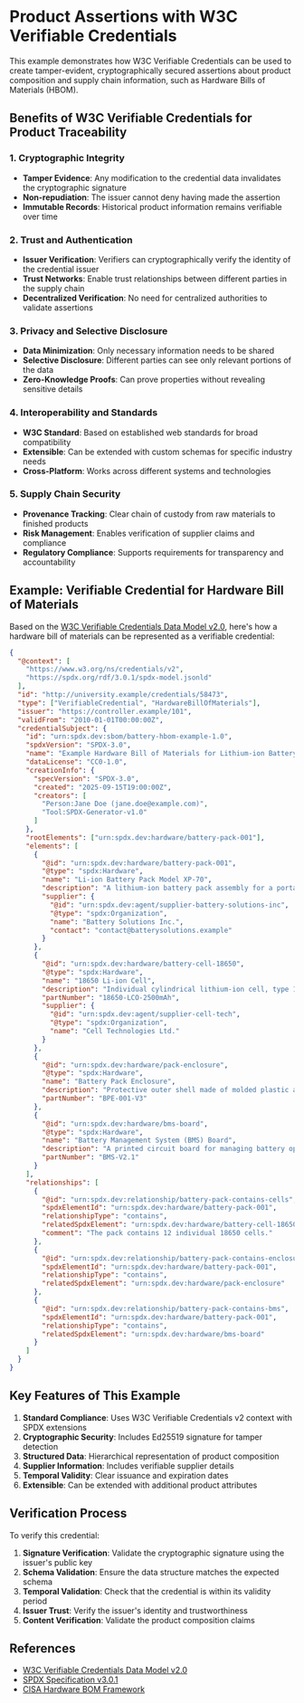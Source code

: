 # Product Assertions with W3C Verifiable Credentials

This example demonstrates how W3C Verifiable Credentials can be used to create tamper-evident, cryptographically secured assertions about product composition and supply chain information, such as Hardware Bills of Materials (HBOM).

## Benefits of W3C Verifiable Credentials for Product Traceability

### 1. **Cryptographic Integrity**

- **Tamper Evidence**: Any modification to the credential data invalidates the cryptographic signature
- **Non-repudiation**: The issuer cannot deny having made the assertion
- **Immutable Records**: Historical product information remains verifiable over time

### 2. **Trust and Authentication**

- **Issuer Verification**: Verifiers can cryptographically verify the identity of the credential issuer
- **Trust Networks**: Enable trust relationships between different parties in the supply chain
- **Decentralized Verification**: No need for centralized authorities to validate assertions

### 3. **Privacy and Selective Disclosure**

- **Data Minimization**: Only necessary information needs to be shared
- **Selective Disclosure**: Different parties can see only relevant portions of the data
- **Zero-Knowledge Proofs**: Can prove properties without revealing sensitive details

### 4. **Interoperability and Standards**

- **W3C Standard**: Based on established web standards for broad compatibility
- **Extensible**: Can be extended with custom schemas for specific industry needs
- **Cross-Platform**: Works across different systems and technologies

### 5. **Supply Chain Security**

- **Provenance Tracking**: Clear chain of custody from raw materials to finished products
- **Risk Management**: Enables verification of supplier claims and compliance
- **Regulatory Compliance**: Supports requirements for transparency and accountability

## Example: Verifiable Credential for Hardware Bill of Materials

Based on the [W3C Verifiable Credentials Data Model v2.0](https://www.w3.org/TR/vc-data-model-2.0/), here's how a hardware bill of materials can be represented as a verifiable credential:

```json
{
  "@context": [
    "https://www.w3.org/ns/credentials/v2",
    "https://spdx.org/rdf/3.0.1/spdx-model.jsonld"
  ],
  "id": "http://university.example/credentials/58473",
  "type": ["VerifiableCredential", "HardwareBillOfMaterials"],
  "issuer": "https://controller.example/101",
  "validFrom": "2010-01-01T00:00:00Z",
  "credentialSubject": {
    "id": "urn:spdx.dev:sbom/battery-hbom-example-1.0",
    "spdxVersion": "SPDX-3.0",
    "name": "Example Hardware Bill of Materials for Lithium-ion Battery",
    "dataLicense": "CC0-1.0",
    "creationInfo": {
      "specVersion": "SPDX-3.0",
      "created": "2025-09-15T19:00:00Z",
      "creators": [
        "Person:Jane Doe (jane.doe@example.com)",
        "Tool:SPDX-Generator-v1.0"
      ]
    },
    "rootElements": ["urn:spdx.dev:hardware/battery-pack-001"],
    "elements": [
      {
        "@id": "urn:spdx.dev:hardware/battery-pack-001",
        "@type": "spdx:Hardware",
        "name": "Li-ion Battery Pack Model XP-70",
        "description": "A lithium-ion battery pack assembly for a portable device.",
        "supplier": {
          "@id": "urn:spdx.dev:agent/supplier-battery-solutions-inc",
          "@type": "spdx:Organization",
          "name": "Battery Solutions Inc.",
          "contact": "contact@batterysolutions.example"
        }
      },
      {
        "@id": "urn:spdx.dev:hardware/battery-cell-18650",
        "@type": "spdx:Hardware",
        "name": "18650 Li-ion Cell",
        "description": "Individual cylindrical lithium-ion cell, type 18650.",
        "partNumber": "18650-LCO-2500mAh",
        "supplier": {
          "@id": "urn:spdx.dev:agent/supplier-cell-tech",
          "@type": "spdx:Organization",
          "name": "Cell Technologies Ltd."
        }
      },
      {
        "@id": "urn:spdx.dev:hardware/pack-enclosure",
        "@type": "spdx:Hardware",
        "name": "Battery Pack Enclosure",
        "description": "Protective outer shell made of molded plastic and aluminum.",
        "partNumber": "BPE-001-V3"
      },
      {
        "@id": "urn:spdx.dev:hardware/bms-board",
        "@type": "spdx:Hardware",
        "name": "Battery Management System (BMS) Board",
        "description": "A printed circuit board for managing battery operation.",
        "partNumber": "BMS-V2.1"
      }
    ],
    "relationships": [
      {
        "@id": "urn:spdx.dev:relationship/battery-pack-contains-cells",
        "spdxElementId": "urn:spdx.dev:hardware/battery-pack-001",
        "relationshipType": "contains",
        "relatedSpdxElement": "urn:spdx.dev:hardware/battery-cell-18650",
        "comment": "The pack contains 12 individual 18650 cells."
      },
      {
        "@id": "urn:spdx.dev:relationship/battery-pack-contains-enclosure",
        "spdxElementId": "urn:spdx.dev:hardware/battery-pack-001",
        "relationshipType": "contains",
        "relatedSpdxElement": "urn:spdx.dev:hardware/pack-enclosure"
      },
      {
        "@id": "urn:spdx.dev:relationship/battery-pack-contains-bms",
        "spdxElementId": "urn:spdx.dev:hardware/battery-pack-001",
        "relationshipType": "contains",
        "relatedSpdxElement": "urn:spdx.dev:hardware/bms-board"
      }
    ]
  }
}
```

## Key Features of This Example

1. **Standard Compliance**: Uses W3C Verifiable Credentials v2 context with SPDX extensions
2. **Cryptographic Security**: Includes Ed25519 signature for tamper detection
3. **Structured Data**: Hierarchical representation of product composition
4. **Supplier Information**: Includes verifiable supplier details
5. **Temporal Validity**: Clear issuance and expiration dates
6. **Extensible**: Can be extended with additional product attributes

## Verification Process

To verify this credential:

1. **Signature Verification**: Validate the cryptographic signature using the issuer's public key
2. **Schema Validation**: Ensure the data structure matches the expected schema
3. **Temporal Validation**: Check that the credential is within its validity period
4. **Issuer Trust**: Verify the issuer's identity and trustworthiness
5. **Content Verification**: Validate the product composition claims

## References

- [W3C Verifiable Credentials Data Model v2.0](https://www.w3.org/TR/vc-data-model-2.0/)
- [SPDX Specification v3.0.1](https://spdx.github.io/spdx-spec/v3.0.1/model/Software/Classes/Sbom/)
- [CISA Hardware BOM Framework](https://www.cisa.gov/sites/default/files/2023-09/A%20Hardware%20Bill%20of%20Materials%20Framework%20for%20Supply%20Chain%20Risk%20Management%20%28508%29.pdf)
